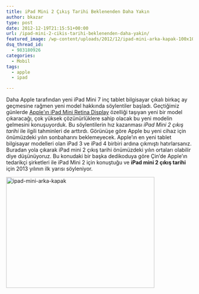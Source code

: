 ```yaml
---
title: iPad Mini 2 Çıkış Tarihi Beklenenden Daha Yakın
author: bkazar
type: post
date: 2012-12-19T21:15:51+00:00
url: /ipad-mini-2-cikis-tarihi-beklenenden-daha-yakin/
featured_image: /wp-content/uploads/2012/12/ipad-mini-arka-kapak-100x100.jpg
dsq_thread_id:
  - 983180926
categories:
  - Mobil
tags:
  - apple
  - ipad

---
```

Daha Apple tarafından yeni iPad Mini 7 inç tablet bilgisayar çıkalı birkaç ay geçmesine rağmen yeni model hakkında söylentiler başladı. Geçtiğimiz günlerde [Apple’ın iPad Mini Retina Display][1] özelliği taşıyan yeni bir model çıkaracağı, çok yüksek çözünürlüklere sahip olacak bu yeni modelin gelmesini konuşuyorduk. Bu söylentilerin hız kazanması _iPad Mini 2 çıkış tarihi_ ile ilgili tahminleri de arttırdı. Görünüşe göre Apple bu yeni cihaz için önümüzdeki yılın sonbaharını beklemeyecek. Apple&#8217;ın en yeni tablet bilgisayar modelleri olan iPad 3 ve iPad 4 birbiri ardına çıkmıştı hatırlarsanız. Buradan yola çıkarak iPad mini 2 çıkış tarihi önümüzdeki yılın ortaları olabilir diye düşünüyoruz. Bu konudaki bir başka dedikoduya göre Çin’de Apple’ın tedarikçi şirketleri ile iPad Mini 2 için konuştuğu ve **iPad mini 2 çıkış tarihi** için 2013 yılının ilk yarısı söyleniyor.

<img class="aligncenter size-large wp-image-9988" alt="ipad-mini-arka-kapak" src="https://www.murekkep.org/wp-content/uploads/2012/12/ipad-mini-arka-kapak-400x300.jpg" width="400" height="300" srcset="https://www.murekkep.org/wp-content/uploads/2012/12/ipad-mini-arka-kapak-400x300.jpg 400w, https://www.murekkep.org/wp-content/uploads/2012/12/ipad-mini-arka-kapak-50x37.jpg 50w, https://www.murekkep.org/wp-content/uploads/2012/12/ipad-mini-arka-kapak-125x93.jpg 125w, https://www.murekkep.org/wp-content/uploads/2012/12/ipad-mini-arka-kapak-266x200.jpg 266w, https://www.murekkep.org/wp-content/uploads/2012/12/ipad-mini-arka-kapak-406x305.jpg 406w, https://www.murekkep.org/wp-content/uploads/2012/12/ipad-mini-arka-kapak.jpg 780w" sizes="(max-width: 400px) 100vw, 400px" />

 [1]: https://www.murekkep.org/ipad-mini-retina-display-ile-geliyor-9928